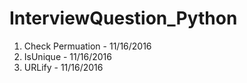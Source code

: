 # InterviewQuestion_Python

1. Check Permuation - 11/16/2016
2. IsUnique - 11/16/2016
3. URLify - 11/16/2016